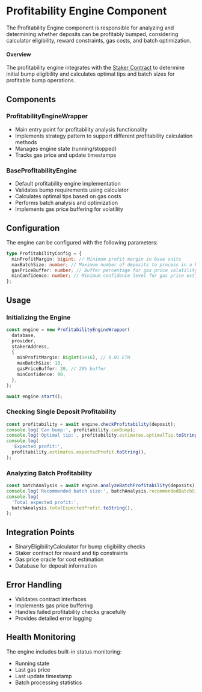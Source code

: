 # Profitability Engine Component

The Profitability Engine component is responsible for analyzing and determining whether deposits can be profitably bumped, considering calculator eligibility, reward constraints, gas costs, and batch optimization.

####  Overview

The profitability engine integrates with the [Staker Contract](https://github.com/withtally/staker/blob/main/src/Staker.sol) to determine initial bump eligibility and calculates optimal tips and batch sizes for profitable bump operations.

## Components

### ProfitabilityEngineWrapper

- Main entry point for profitability analysis functionality
- Implements strategy pattern to support different profitability calculation methods
- Manages engine state (running/stopped)
- Tracks gas price and update timestamps

### BaseProfitabilityEngine

- Default profitability engine implementation
- Validates bump requirements using calculator
- Calculates optimal tips based on gas costs
- Performs batch analysis and optimization
- Implements gas price buffering for volatility

## Configuration

The engine can be configured with the following parameters:

```typescript
type ProfitabilityConfig = {
  minProfitMargin: bigint; // Minimum profit margin in base units
  maxBatchSize: number; // Maximum number of deposits to process in a batch
  gasPriceBuffer: number; // Buffer percentage for gas price volatility
  minConfidence: number; // Minimum confidence level for gas price estimates
};
```

## Usage

### Initializing the Engine

```typescript
const engine = new ProfitabilityEngineWrapper(
  database,
  provider,
  stakerAddress,
  {
    minProfitMargin: BigInt(1e16), // 0.01 ETH
    maxBatchSize: 10,
    gasPriceBuffer: 20, // 20% buffer
    minConfidence: 90,
  },
);

await engine.start();
```

### Checking Single Deposit Profitability

```typescript
const profitability = await engine.checkProfitability(deposit);
console.log('Can bump:', profitability.canBump);
console.log('Optimal tip:', profitability.estimates.optimalTip.toString());
console.log(
  'Expected profit:',
  profitability.estimates.expectedProfit.toString(),
);
```

### Analyzing Batch Profitability

```typescript
const batchAnalysis = await engine.analyzeBatchProfitability(deposits);
console.log('Recommended batch size:', batchAnalysis.recommendedBatchSize);
console.log(
  'Total expected profit:',
  batchAnalysis.totalExpectedProfit.toString(),
);
```

## Integration Points

- BinaryEligibilityCalculator for bump eligibility checks
- Staker contract for reward and tip constraints
- Gas price oracle for cost estimation
- Database for deposit information

## Error Handling

- Validates contract interfaces
- Implements gas price buffering
- Handles failed profitability checks gracefully
- Provides detailed error logging

## Health Monitoring

The engine includes built-in status monitoring:

- Running state
- Last gas price
- Last update timestamp
- Batch processing statistics

